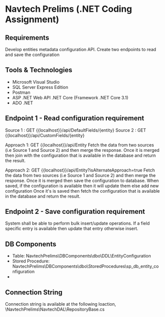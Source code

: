 # Navtech Prelims (.NET Coding Assignment)

## Requirements

Develop entities metadata configuration API. Create two endpoints to read and save the configuration

## Tools & Technologies
- Microsoft Visual Studio
- SQL Server Express Edition
- Postman
- ASP .NET Web API .NET Core (Framework .NET Core 3.1)
- ADO .NET

## Endpoint 1 - Read configuration requirement

Source 1 : GET {{localhost}}/api/DefaultFields/{entity}
Source 2 : GET {{localhost}}/api/CustomFields/{entity}

Approach 1:
GET {{localhost}}/api/Entity
Fetch the data from two sources (i.e Source 1 and Source 2) and then merge the response. Once it is merged then join with the configuration that is available in the database and return the result.

Approach 2: 
GET {{localhost}}/api/Entity?isAlternateApproach=true
Fetch the data from two sources (i.e Source 1 and Source 2) and then merge the response. Once it is merged then save the configuration to database. When saved, if the configuration is available then it will update them else add new configuration
Once it's is saved then fetch the configuration that is available in the database and return the result. 


## Endpoint 2 - Save configuration requirement
System shall be able to perform bulk insert/update operations. If a field specific entry is available then update that entry
otherwise insert.

## DB Components
- Table: NavtechPrelims\DBComponents\dbo\DDL\EntityConfiguration
- Stored Procedure: NavtechPrelims\DBComponents\dbo\StoredProcedures\sp_db_entity_configuration
- 
## Connection String
Connection string is available at the following loaction,
\NavtechPrelims\NavtechDAL\RepositoryBase.cs